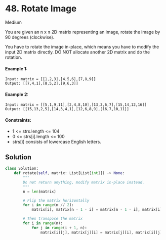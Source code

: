 # 48. Rotate Image

Medium

You are given an n x n 2D matrix representing an image, rotate the image by 90
degrees (clockwise).

You have to rotate the image in-place, which means you have to modify the input
2D matrix directly. DO NOT allocate another 2D matrix and do the rotation.

#### Example 1:

```
Input: matrix = [[1,2,3],[4,5,6],[7,8,9]]
Output: [[7,4,1],[8,5,2],[9,6,3]]
```

#### Example 2:

```
Input: matrix = [[5,1,9,11],[2,4,8,10],[13,3,6,7],[15,14,12,16]]
Output: [[15,13,2,5],[14,3,4,1],[12,6,8,9],[16,7,10,11]]
```

#### Constraints:

- 1 <= strs.length <= 104
- 0 <= strs[i].length <= 100
- strs[i] consists of lowercase English letters.

## Solution

```python
class Solution:
    def rotate(self, matrix: List[List[int]]) -> None:
        """
        Do not return anything, modify matrix in-place instead.
        """
        n = len(matrix)

        # Flip the matrix horizontally
        for i in range(n // 2):
            matrix[i], matrix[n - 1 - i] = matrix[n - 1 - i], matrix[i]

        # Then transpose the matrix
        for i in range(n):
            for j in range(i + 1, n):
                matrix[i][j], matrix[j][i] = matrix[j][i], matrix[i][j]
```
